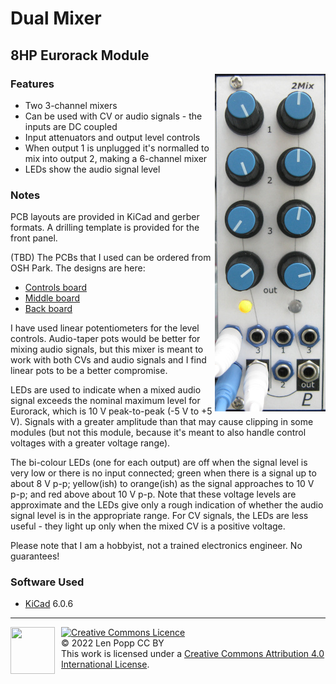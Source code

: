 # Dual Mixer

## 8HP Eurorack Module

<img src="Mixer2.jpg" style="float:right">

### Features
- Two 3-channel mixers
- Can be used with CV or audio signals - the inputs are DC coupled
- Input attenuators and output level controls
- When output 1 is unplugged it's normalled to mix into output 2, making a 6-channel mixer
- LEDs show the audio signal level

### Notes
PCB layouts are provided in KiCad and gerber formats. A drilling template is provided for the front panel.

(TBD) The PCBs that I used can be ordered from OSH Park. The designs are here:
- [Controls board](https://oshpark.com/shared_projects/zzz)
- [Middle board](https://oshpark.com/shared_projects/zzz)
- [Back board](https://oshpark.com/shared_projects/zzz)

I have used linear potentiometers for the level controls. Audio-taper pots would be better for mixing audio signals, but this mixer is meant to work with both CVs and audio signals and I find linear pots to be a better compromise.

LEDs are used to indicate when a mixed audio signal exceeds the nominal maximum level for Eurorack, which is 10 V peak-to-peak (-5 V to +5 V). Signals with a greater amplitude than that may cause clipping in some modules (but not this module, because it's meant to also handle control voltages with a greater voltage range).

The bi-colour LEDs (one for each output) are off when the signal level is very low or there is no input connected; green when there is a signal up to about 8 V p-p; yellow(ish) to orange(ish) as the signal approaches to 10 V p-p; and red above about 10 V p-p. Note that these voltage levels are approximate and the LEDs give only a rough indication of whether the audio signal level is in the appropriate range. For CV signals, the LEDs are less useful - they light up only when the mixed CV is a positive voltage.

Please note that I am a hobbyist, not a trained electronics engineer. No guarantees!

### Software Used

* [KiCad](https://www.kicad.org/) 6.0.6

<hr /><div><div style="float:left; padding-right:10px;"><img src="https://i0.wp.com/www.oshwa.org/wp-content/uploads/2014/03/oshw-logo-100-px.png" width=71 height=75 /></div><div style="xfloat:left; padding-left:10px;"><a rel="license" href="http://creativecommons.org/licenses/by/4.0/"><img alt="Creative Commons Licence" style="border-width:0;" src="https://i.creativecommons.org/l/by/4.0/88x31.png" /></a><br />© 2022 Len Popp CC BY<br />This work is licensed under a <a rel="license" href="http://creativecommons.org/licenses/by/4.0/">Creative Commons Attribution 4.0 International License</a>.</div></div>